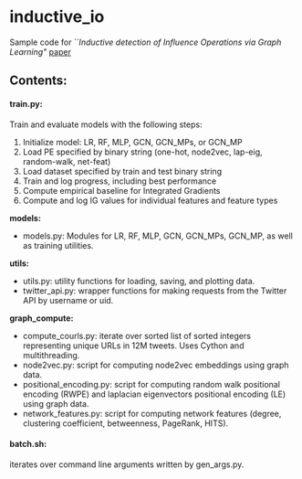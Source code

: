 # inductive_io

Sample code for _``Inductive detection of Influence Operations via Graph Learning"_ [paper](https://arxiv.org/abs/2305.16544)

## Contents:

#### train.py:   
Train and evaluate models with the following steps:
1. Initialize model: LR, RF, MLP, GCN, GCN_MPs, or GCN_MP
2. Load PE specified by binary string (one-hot, node2vec, lap-eig, random-walk, net-feat)
3. Load dataset specified by train and test binary string
4. Train and log progress, including best performance
5. Compute empirical baseline for Integrated Gradients 
6. Compute and log IG values for individual features and feature types

**models:**

* models.py: Modules for LR, RF, MLP, GCN, GCN_MPs, GCN_MP, as well as training utilities.
  
**utils:**

* utils.py: utility functions for loading, saving, and plotting data.
* twitter_api.py: wrapper functions for making requests from the Twitter API by username or uid.

**graph_compute:**

* compute_courls.py: iterate over sorted list of sorted integers representing unique URLs in 12M tweets. Uses Cython and multithreading. 
* node2vec.py: script for computing node2vec embeddings using graph data.
* positional_encoding.py: script for computing random walk positional encoding (RWPE) and laplacian eigenvectors positional encoding (LE) using graph data.
* network_features.py: script for computing network features (degree, clustering coefficient, betweenness, PageRank, HITS).

#### batch.sh: 

iterates over command line arguments written by gen_args.py.
